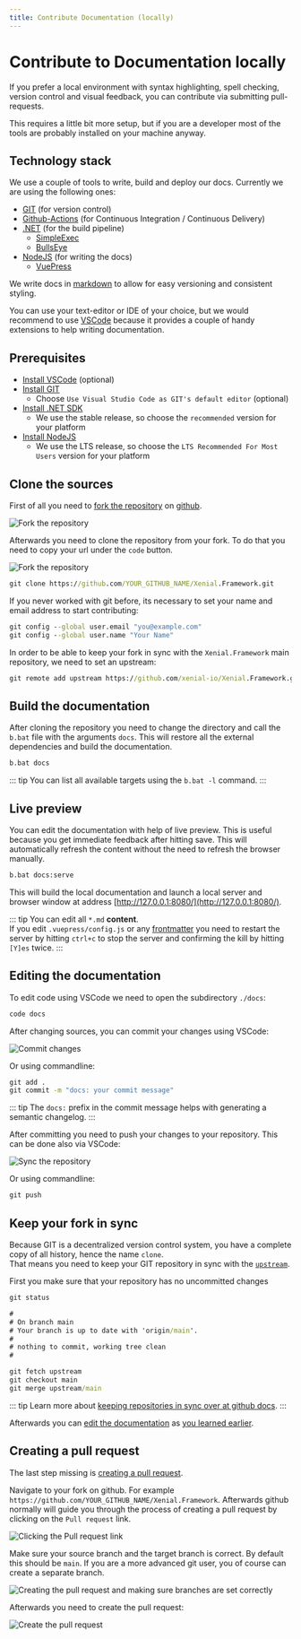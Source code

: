 ```yaml
---
title: Contribute Documentation (locally)
---
```


# Contribute to Documentation locally

If you prefer a local environment with syntax highlighting, spell checking, version control and visual feedback, you can contribute via submitting pull-requests.  

This requires a little bit more setup, but if you are a developer most of the tools are probably installed on your machine anyway.

## Technology stack

We use a couple of tools to write, build and deploy our docs. Currently we are using the following ones:

* [GIT](https://git-scm.com/) (for version control)
* [Github-Actions](https://github.com/features/actions) (for Continuous Integration / Continuous Delivery)
* [.NET](http://dot.net/) (for the build pipeline)
  - [SimpleExec](https://github.com/adamralph/simple-exec)
  - [BullsEye](https://github.com/adamralph/bullseye)
* [NodeJS](https://nodejs.org/en/) (for writing the docs)
  - [VuePress](http://vuepress.vuejs.org/)

We write docs in [markdown](https://en.wikipedia.org/wiki/Markdown) to allow for easy versioning and consistent styling.  

You can use your text-editor or IDE of your choice, but we would recommend to use [VSCode](https://code.visualstudio.com/) because it provides a couple of handy extensions to help writing documentation.

## Prerequisites

* [Install VSCode](https://code.visualstudio.com/) (optional)
* [Install GIT](https://git-scm.com/download/)
  - Choose `Use Visual Studio Code as GIT's default editor` (optional)
* [Install .NET SDK](https://dotnet.microsoft.com/download)
  - We use the stable release, so choose the `recommended` version for your platform
* [Install NodeJS](https://nodejs.org/en/download/)
  - We use the LTS release, so choose the `LTS Recommended For Most Users` version for your platform

## Clone the sources

First of all you need to [fork the repository](https://github.com/xenial-io/Xenial.Framework/fork) on [github](https://github.com/xenial-io/Xeniak.Framework).

![Fork the repository](/images/guide/contribute/fork-repo.png)

Afterwards you need to clone the repository from your fork. To do that you need to copy your url under the `code` button.

![Fork the repository](/images/guide/contribute/clone-fork.png)

```cmd
git clone https://github.com/YOUR_GITHUB_NAME/Xenial.Framework.git
```

If you never worked with git before, its necessary to set your name and email address to start contributing:

```cmd
git config --global user.email "you@example.com"
git config --global user.name "Your Name"
```

In order to be able to keep your fork in sync with the `Xenial.Framework` main repository, we need to set an upstream:

```cmd
git remote add upstream https://github.com/xenial-io/Xenial.Framework.git
```


## Build the documentation

After cloning the repository you need to change the directory and call the `b.bat` file with the arguments `docs`. This will restore all the external dependencies and build the documentation.

```cmd
b.bat docs
```

::: tip
You can list all available targets using the `b.bat -l` command.
:::

## Live preview

You can edit the documentation with help of live preview. This is useful because you get immediate feedback after hitting save. This will automatically refresh the content without the need to refresh the browser manually.

```cmd
b.bat docs:serve
```

This will build the local documentation and launch a local server and browser window at address [http://127.0.0.1:8080/](http://127.0.0.1:8080/).

::: tip
You can edit all `*.md` **content**.  
If you edit `.vuepress/config.js` or any [frontmatter](https://v1.vuepress.vuejs.org/guide/frontmatter.html) you need to restart the server by hitting `ctrl+c` to stop the server and confirming the kill by hitting `[Y]es` twice.
:::

## Editing the documentation

To edit code using VSCode we need to open the subdirectory `./docs`:

```cmd
code docs
```

After changing sources, you can commit your changes using VSCode:

![Commit changes](/images/guide/contribute/commit-changes.png)

Or using commandline:

```cmd
git add .
git commit -m "docs: your commit message"
```

::: tip
The `docs:` prefix in the commit message helps with generating a semantic changelog.
:::

After committing you need to push your changes to your repository. This can be done also via VSCode:

![Sync the repository](/images/guide/contribute/sync-repo.png)

Or using commandline:

```cmd
git push
```

## Keep your fork in sync

Because GIT is a decentralized version control system, you have a complete copy of all history, hence the name `clone`.  
That means you need to keep your GIT repository in sync with the [`upstream`](https://github.com/xenial-io/Xenial.Framework.git).

First you make sure that your repository has no uncommitted changes

```cmd
git status

# 
# On branch main
# Your branch is up to date with 'origin/main'.
# 
# nothing to commit, working tree clean
# 
```

```cmd
git fetch upstream
git checkout main
git merge upstream/main
```

::: tip
Learn more about [keeping repositories in sync over at github docs](https://docs.github.com/en/github/collaborating-with-issues-and-pull-requests/syncing-a-fork).
::: 

Afterwards you can [edit the documentation](#editing-the-documentation) as [you learned earlier](#editing-the-documentation).

## Creating a pull request

The last step missing is [creating a pull request](https://docs.github.com/en/github/collaborating-with-issues-and-pull-requests/creating-a-pull-request-from-a-fork).

Navigate to your fork on github. For example `https://github.com/YOUR_GITHUB_NAME/Xenial.Framework`. Afterwards github normally will guide you through the process of creating a pull request by clicking on the `Pull request` link.

![Clicking the Pull request link](/images/guide/contribute/pull-request-1.png)

Make sure your source branch and the target branch is correct. By default this should be `main`. If you are a more advanced git user, you of course can create a separate branch. 

![Creating the pull request and making sure branches are set correctly](/images/guide/contribute/pull-request-2.png)

Afterwards you need to create the pull request:

![Create the pull request](/images/guide/contribute/pull-request-3.png)

